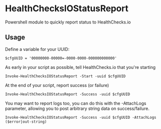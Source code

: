 # HealthChecksIOStatusReport
Powershell module to quickly report status to HealthChecks.io


## Usage

Define a variable for your UUID:
```
$cfgUUID = '00000000-00000=-0000-0000-000000000000'
```

As early in your script as possible, tell HealthChecks.io that you're starting
```
Invoke-HealthChecksIOStatusReport -Start -uuid $cfgUUID
```


At the end of your script, report success (or failure)
```
Invoke-HealthChecksIOStatusReport -Success -uuid $cfgUUID
```

You may want to report logs too, you can do this with the -AttachLogs parameter, allowing you to post arbitrary string data on success/failure.

```
Invoke-HealthChecksIOStatusReport -Success -uuid $cfgUUID -AttachLogs ($error|out-string)
```
